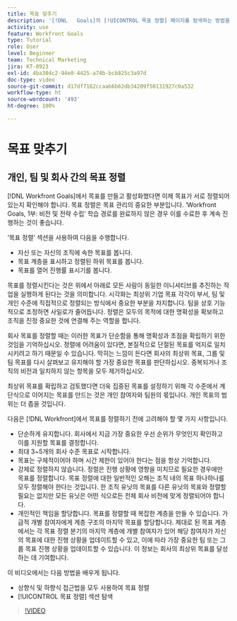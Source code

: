 ```yaml
---
title: 목표 맞추기
description: '[!DNL   Goals]의 [!UICONTROL 목표 정렬] 페이지를 탐색하는 방법을 알아봅니다.'
activity: use
feature: Workfront Goals
type: Tutorial
role: User
level: Beginner
team: Technical Marketing
jira: KT-8923
exl-id: 4ba304c2-94e0-4425-a74b-bcb825c3a97d
doc-type: video
source-git-commit: d17df7162ccaab6b62db34209f50131927c0a532
workflow-type: ht
source-wordcount: '493'
ht-degree: 100%

---
```


# 목표 맞추기

## 개인, 팀 및 회사 간의 목표 정렬

[!DNL Workfront Goals]에서 목표를 만들고 활성화했다면 이제 목표가 서로 정렬되어 있는지 확인해야 합니다. 목표 정렬은 목표 관리의 중요한 부분입니다. ‘Workfront Goals, 1부: 비전 및 전략 수립’ 학습 경로를 완료하지 않은 경우 이를 수료한 후 계속 진행하는 것이 좋습니다.

<!--Insert link to LP 1, above -->

‘목표 정렬’ 섹션을 사용하여 다음을 수행합니다.

* 자신 또는 자신의 조직에 속한 목표를 봅니다.
* 목표 계층을 표시하고 정렬된 하위 목표를 봅니다.
* 목표를 열어 진행률 표시기를 봅니다.

목표를 정렬시킨다는 것은 위에서 아래로 모든 사람이 동일한 이니셔티브를 추진하는 작업을 실행하게 된다는 것을 의미합니다. 시각화는 최상위 기업 목표 각각이 부서, 팀 및 개인 수준에 직접적으로 정렬되는 방식에서 중요한 부분을 차지합니다. 팀을 상호 기능적으로 조정하면 사일로가 줄어듭니다. 정렬은 모두의 목적에 대한 명확성을 확보하고 조직을 진정 중요한 것에 연결해 주는 역할을 합니다.

회사 목표를 정렬할 때는 이러한 목표가 단순함을 통해 명확성과 초점을 확립하기 위한 것임을 기억하십시오. 정렬에 어려움이 있다면, 본질적으로 단절된 목표를 억지로 일치시키려고 하기 때문일 수 있습니다. 막히는 느낌이 든다면 회사의 최상위 목표, 그룹 및 팀 목표를 다시 살펴보고 유지해야 할 가장 중요한 목표를 판단하십시오. 중복되거나 조직의 비전과 일치하지 않는 항목을 모두 제거하십시오.

최상위 목표를 확립하고 검토했다면 더욱 집중된 목표를 설정하기 위해 각 수준에서 계단식으로 이어지는 목표를 만드는 것은 개인 참여자와 팀원의 몫입니다. 개인 목표의 범위는 더 좁을 것입니다.

<!-- Pro-tips graphic -->

다음은 [!DNL Workfront]에서 목표를 정렬하기 전에 고려해야 할 몇 가지 사항입니다.

* 단순하게 유지합니다. 회사에서 지금 가장 중요한 우선 순위가 무엇인지 확인하고 이를 지원할 목표를 결정합니다.
* 최대 3~5개의 회사 수준 목표로 시작합니다.
* 목표는 구체적이어야 하며 시간 제한이 있어야 한다는 점을 항상 기억합니다.
* 강제로 정렬하지 않습니다. 정렬은 진행 상황에 영향을 미치므로 필요한 경우에만 목표를 정렬합니다. 목표 정렬에 대한 일반적인 오해는 조직 내의 목표 하나하나를 모두 정렬해야 한다는 것입니다. 한 조직 유닛의 목표를 다른 유닛의 목표와 정렬할 필요는 없지만 모든 유닛은 어떤 식으로든 전체 회사 비전에 맞게 정렬되어야 합니다.
* 개인적인 책임을 할당합니다. 목표를 정렬할 때 복잡한 계층을 만들 수 있습니다. 가급적 개별 참여자에게 계층 구조의 마지막 목표를 할당합니다. 제대로 된 목표 계층에서는 각 목표 정렬 분기의 마지막 계층에 개별 참여자가 있어 해당 참여자가 자신의 목표에 대한 진행 상황을 업데이트할 수 있고, 이에 따라 가장 중요한 팀 또는 그룹 목표 진행 상황을 업데이트할 수 있습니다. 이 정보는 회사의 최상위 목표를 달성하는 데 기여합니다.

이 비디오에서는 다음 방법을 배우게 됩니다.

* 상향식 및 하향식 접근법을 모두 사용하여 목표 정렬
* [!UICONTROL 목표 정렬] 섹션 탐색

>[!VIDEO](https://video.tv.adobe.com/v/3415970/?quality=12&learn=on&enablevpops&captions=kor)

